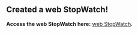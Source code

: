 ## Created a web StopWatch!

**Access the web StopWatch here:**  [web StopWatch](https://stopwatchg.netlify.app/).
